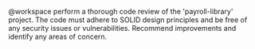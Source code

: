 @workspace perform a thorough code review of the 'payroll-library' project. The code must adhere to SOLID design principles and be free of any security issues or vulnerabilities.
Recommend improvements and identify any areas of concern.